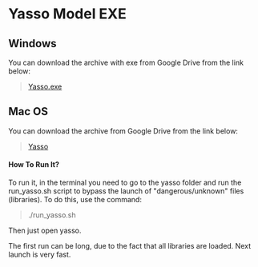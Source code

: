 # Yasso Model EXE

## Windows

You can download the archive with exe from Google Drive from the link below:

> [Yasso.exe]

## Mac OS

You can download the archive from Google Drive from the link below:

> [Yasso]

#### How To Run It?

To run it, in the terminal you need to go to the yasso folder and run the run_yasso.sh script to bypass the 
launch of "dangerous/unknown" files (libraries).
To do this, use the command: 

> ./run_yasso.sh

Then just open yasso.

The first run can be long, due to the fact that all libraries are loaded. Next launch is very fast.

[Yasso.exe]:https://drive.google.com/file/d/11EYaSXY_rkW_C2K4MFD_g1OXxqmA8tgj/view?usp=sharing
[Yasso]:https://drive.google.com/file/d/1V-hLBhRwIANKp16Pr6mAFHym-4eTFv9x/view?usp=sharing
